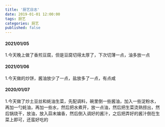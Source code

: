 ```yaml
---
title: '厨艺日志'
date: 2019-01-01 12:00:00
tags: 厨艺
categories: 厨艺
published: false
---
```

#### 2021/01/05
1.今天晚上做了香煎豆腐，但是豆腐切得太厚了，下次切薄一点，油多放一点

#### 2021/01/06
1.今天做的炒饼，酱油放少了一点，盐放多了一点，有点咸

#### 2020/01/07

1.今天做了炒土豆丝和蚝油生菜，先配调料，碗里倒一些酱油，加入一些淀粉水，再加一勺蚝油，再加一些水，然后把水煮开，放一点油，然后把生菜烫熟捞出，然后锅烧干，放油，放入蒜末煸香，然后倒入调好的酱汁，之后把弄好的酱汁倒在生菜上即可，还蛮好吃的

